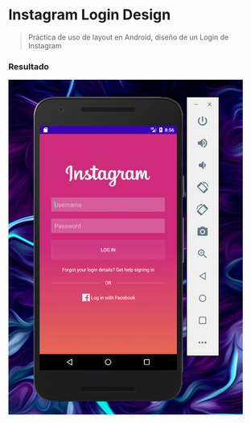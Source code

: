 # Instagram Login Design
> Práctica de uso de layout en Android, diseño de un Login de Instagram

### Resultado
![Resultado_Login_Instagram](https://github.com/aimarandony/practice-layout-android/blob/master/ss/result_clon_instagram.png)

